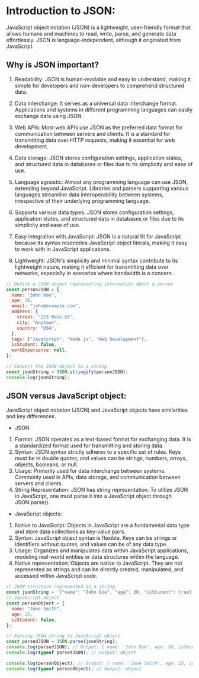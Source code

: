 # Introduction to JSON:

JavaScript object notation (JSON) is a lightweight, user-friendly format that allows humans and machines to read, write, parse, and generate data effortlessly. JSON is language-independent, although it originated from JavaScript.

## Why is JSON important?

1. Readability: JSON is human-readable and easy to understand, making it simple for developers and non-developers to comprehend structured data.

2. Data interchange: It serves as a universal data interchange format. Applications and systems in different programming languages can easily exchange data using JSON.

3. Web APIs: Most web APIs use JSON as the preferred data format for communication between servers and clients. It is a standard for transmitting data over HTTP requests, making it essential for web development.

4. Data storage: JSON stores configuration settings, application states, and structured data in databases or files due to its simplicity and ease of use.

5. Language agnostic: Almost any programming language can use JSON, extending beyond JavaScript. Libraries and parsers supporting various languages streamline data interoperability between systems, irrespective of their underlying programming language.

6. Supports various data types: JSON stores configuration settings, application states, and structured data in databases or files due to its simplicity and ease of use.

7. Easy integration with JavaScript: JSON is a natural fit for JavaScript because its syntax resembles JavaScript object literals, making it easy to work with in JavaScript applications.

8. Lightweight: JSON's simplicity and minimal syntax contribute to its lightweight nature, making it efficient for transmitting data over networks, especially in scenarios where bandwidth is a concern.

```js
// Define a JSON object representing information about a person
const personJSON = {
  name: "John Doe",
  age: 30,
  email: "john@example.com",
  address: {
    street: "123 Main St",
    city: "Anytown",
    country: "USA",
  },
  tags: ["JavaScript", "Node.js", "Web Development"],
  isStudent: false,
  workExperience: null,
};

// Convert the JSON object to a string
const jsonString = JSON.stringify(personJSON);
console.log(jsonString);
```

## JSON versus JavaScript object:

JavaScript object notation (JSON) and JavaScript objects have similarities and key differences.

- JSON

1. Format: JSON operates as a text-based format for exchanging data. It is a standardized format used for transmitting and storing data.
2. Syntax: JSON syntax strictly adheres to a specific set of rules. Keys must be in double quotes, and values can be strings, numbers, arrays, objects, booleans, or null.
3. Usage: Primarily used for data interchange between systems. Commonly used in APIs, data storage, and communication between servers and clients.
4. String Representation: JSON has string representation. To utilize JSON in JavaScript, one must parse it into a JavaScript object through JSON.parse().

- JavaScript objects:

1. Native to JavaScript: Objects in JavaScript are a fundamental data type and store data collections as key-value pairs.
2. Syntax: JavaScript object syntax is flexible. Keys can be strings or identifiers without quotes, and values can be of any data type.
3. Usage: Organizes and manipulates data within JavaScript applications, modeling real-world entities or data structures within the language.
4. Native representation: Objects are native to JavaScript. They are not represented as strings and can be directly created, manipulated, and accessed within JavaScript code.

```js
// JSON structure represented as a string
const jsonString = '{"name": "John Doe", "age": 30, "isStudent": true}';
// JavaScript object
const personObject = {
  name: "Jane Smith",
  age: 25,
  isStudent: false,
};

// Parsing JSON string to JavaScript object
const parsedJSON = JSON.parse(jsonString);
console.log(parsedJSON); // Output: { name: 'John Doe', age: 30, isStudent: true }
console.log(typeof parsedJSON); // Output: object

console.log(personObject); // Output: { name: 'Jane Smith', age: 25, isStudent: false }
console.log(typeof personObject); // Output: object
```
